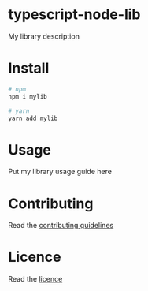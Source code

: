 typescript-node-lib
===================

My library description

# Install

```bash
# npm
npm i mylib

# yarn
yarn add mylib
```

# Usage

Put my library usage guide here

# Contributing

Read the [contributing guidelines](./CONTRIBUTING.md)

# Licence

Read the [licence](./LICENCE)
